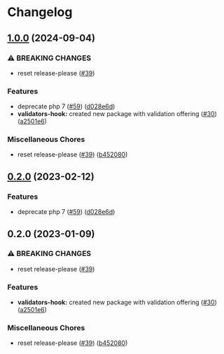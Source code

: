 # Changelog

## [1.0.0](https://github.com/open-feature/php-sdk-contrib/compare/open-feature/validators-hook-v1.0.0...open-feature/validators-hook-1.0.0) (2024-09-04)


### ⚠ BREAKING CHANGES

* reset release-please ([#39](https://github.com/open-feature/php-sdk-contrib/issues/39))

### Features

* deprecate php 7 ([#59](https://github.com/open-feature/php-sdk-contrib/issues/59)) ([d028e6d](https://github.com/open-feature/php-sdk-contrib/commit/d028e6d7741d07b7edef21b43b249fdb2d18d8f2))
* **validators-hook:** created new package with validation offering ([#30](https://github.com/open-feature/php-sdk-contrib/issues/30)) ([a2501e6](https://github.com/open-feature/php-sdk-contrib/commit/a2501e6440e8f25ce3231fffd225f5cf13ab5fe4))


### Miscellaneous Chores

* reset release-please ([#39](https://github.com/open-feature/php-sdk-contrib/issues/39)) ([b452080](https://github.com/open-feature/php-sdk-contrib/commit/b452080443d837c66b554b1bb1a07cadba5a152a))

## [0.2.0](https://github.com/open-feature/php-sdk-contrib/compare/open-feature/validators-hook-0.2.0...open-feature/validators-hook-0.2.0) (2023-02-12)


### Features

* deprecate php 7 ([#59](https://github.com/open-feature/php-sdk-contrib/issues/59)) ([d028e6d](https://github.com/open-feature/php-sdk-contrib/commit/d028e6d7741d07b7edef21b43b249fdb2d18d8f2))

## 0.2.0 (2023-01-09)


### ⚠ BREAKING CHANGES

* reset release-please ([#39](https://github.com/open-feature/php-sdk-contrib/issues/39))

### Features

* **validators-hook:** created new package with validation offering ([#30](https://github.com/open-feature/php-sdk-contrib/issues/30)) ([a2501e6](https://github.com/open-feature/php-sdk-contrib/commit/a2501e6440e8f25ce3231fffd225f5cf13ab5fe4))


### Miscellaneous Chores

* reset release-please ([#39](https://github.com/open-feature/php-sdk-contrib/issues/39)) ([b452080](https://github.com/open-feature/php-sdk-contrib/commit/b452080443d837c66b554b1bb1a07cadba5a152a))
